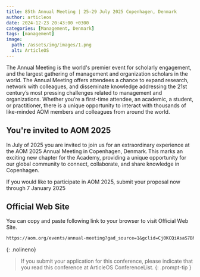 ```yaml
---
title: 85th Annual Meeting | 25-29 July 2025 Copenhagen, Denmark
author: articleos
date: 2024-12-23 20:43:00 +0300
categories: [Management, Denmark]
tags: [management]
image:
  path: /assets/img/images/1.png
  alt: ArticleOS
---
```


The Annual Meeting is the world's premier event for scholarly engagement, and the largest gathering of management and organization scholars in the world. The Annual Meeting offers attendees a chance to expand research, network with colleagues, and disseminate knowledge addressing the 21st century’s most pressing challenges related to management and organizations. Whether you’re a first-time attendee, an academic, a student, or practitioner, there is a unique opportunity to interact with thousands of like-minded AOM members and colleagues from around the world.

## You're invited to AOM 2025

In July of 2025 you are invited  to join us for an extraordinary experience at the AOM 2025 Annual Meeting in Copenhagen, Denmark. This marks an exciting new chapter for the Academy, providing a unique opportunity for our global community to connect, collaborate, and share knowledge in Copenhagen.

If you would like to participate in AOM 2025, submit your proposal now through 7 January 2025

## Official Web Site

You can copy and paste following link to your browser to visit Official Web Site.

```markdown
https://aom.org/events/annual-meeting?gad_source=1&gclid=Cj0KCQiAsaS7BhDPARIsAAX5cSD8aQUIXeWWF3WsHBJlWCUdjN0X6SD5Apen3ts_eYIJYu5cGNi_elIaAn0eEALw_wcB
```
{: .nolineno}

> If you submit your application for this conference, please indicate that you read this conference at ArticleOS ConferenceList.
{: .prompt-tip }